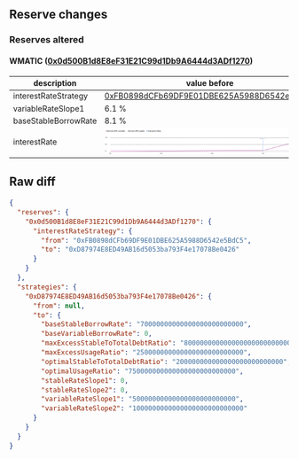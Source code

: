 ## Reserve changes

### Reserves altered

#### WMATIC ([0x0d500B1d8E8eF31E21C99d1Db9A6444d3ADf1270](https://polygonscan.com/address/0x0d500B1d8E8eF31E21C99d1Db9A6444d3ADf1270))

| description | value before | value after |
| --- | --- | --- |
| interestRateStrategy | [0xFB0898dCFb69DF9E01DBE625A5988D6542e5BdC5](https://polygonscan.com/address/0xFB0898dCFb69DF9E01DBE625A5988D6542e5BdC5) | [0xD87974E8ED49AB16d5053ba793F4e17078Be0426](https://polygonscan.com/address/0xD87974E8ED49AB16d5053ba793F4e17078Be0426) |
| variableRateSlope1 | 6.1 % | 5 % |
| baseStableBorrowRate | 8.1 % | 7 % |
| interestRate | ![before](/.assets/5bbaf463ca5ee6f64b55fc3341caa8cbcee3dfaa.svg) | ![after](/.assets/6edfdcf65d8ca27f3382d649e6163990008780db.svg) |

## Raw diff

```json
{
  "reserves": {
    "0x0d500B1d8E8eF31E21C99d1Db9A6444d3ADf1270": {
      "interestRateStrategy": {
        "from": "0xFB0898dCFb69DF9E01DBE625A5988D6542e5BdC5",
        "to": "0xD87974E8ED49AB16d5053ba793F4e17078Be0426"
      }
    }
  },
  "strategies": {
    "0xD87974E8ED49AB16d5053ba793F4e17078Be0426": {
      "from": null,
      "to": {
        "baseStableBorrowRate": "70000000000000000000000000",
        "baseVariableBorrowRate": 0,
        "maxExcessStableToTotalDebtRatio": "800000000000000000000000000",
        "maxExcessUsageRatio": "250000000000000000000000000",
        "optimalStableToTotalDebtRatio": "200000000000000000000000000",
        "optimalUsageRatio": "750000000000000000000000000",
        "stableRateSlope1": 0,
        "stableRateSlope2": 0,
        "variableRateSlope1": "50000000000000000000000000",
        "variableRateSlope2": "1000000000000000000000000000"
      }
    }
  }
}
```